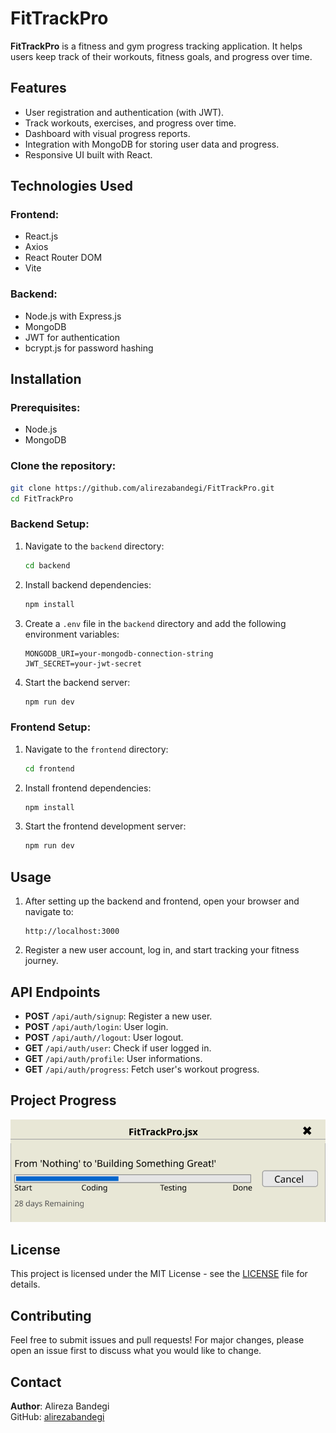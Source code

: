 # FitTrackPro

**FitTrackPro** is a fitness and gym progress tracking application. It helps users keep track of their workouts, fitness goals, and progress over time.

## Features

- User registration and authentication (with JWT).
- Track workouts, exercises, and progress over time.
- Dashboard with visual progress reports.
- Integration with MongoDB for storing user data and progress.
- Responsive UI built with React.

## Technologies Used

### Frontend:
- React.js
- Axios
- React Router DOM
- Vite

### Backend:
- Node.js with Express.js
- MongoDB
- JWT for authentication
- bcrypt.js for password hashing

## Installation

### Prerequisites:
- Node.js
- MongoDB

### Clone the repository:
```bash
git clone https://github.com/alirezabandegi/FitTrackPro.git
cd FitTrackPro
```

### Backend Setup:
1. Navigate to the `backend` directory:
   ```bash
   cd backend
   ```
2. Install backend dependencies:
   ```bash
   npm install
   ```
3. Create a `.env` file in the `backend` directory and add the following environment variables:
   ```
   MONGODB_URI=your-mongodb-connection-string
   JWT_SECRET=your-jwt-secret
   ```
4. Start the backend server:
   ```bash
   npm run dev
   ```

### Frontend Setup:
1. Navigate to the `frontend` directory:
   ```bash
   cd frontend
   ```
2. Install frontend dependencies:
   ```bash
   npm install
   ```
3. Start the frontend development server:
   ```bash
   npm run dev
   ```

## Usage

1. After setting up the backend and frontend, open your browser and navigate to:
   ```
   http://localhost:3000
   ```
2. Register a new user account, log in, and start tracking your fitness journey.

## API Endpoints

- **POST** `/api/auth/signup`: Register a new user.
- **POST** `/api/auth/login`: User login.
- **POST** `/api/auth//logout`: User logout.
- **GET** `/api/auth/user`: Check if user logged in.
- **GET** `/api/auth/profile`: User informations.
- **GET** `/api/auth/progress`: Fetch user's workout progress.

## Project Progress

![Project Progress](readMe.md_DoNotTouch/progress.svg)

## License

This project is licensed under the MIT License - see the [LICENSE](LICENSE) file for details.

## Contributing

Feel free to submit issues and pull requests! For major changes, please open an issue first to discuss what you would like to change.

## Contact

**Author**: Alireza Bandegi  
GitHub: [alirezabandegi](https://github.com/alirezabandegi)